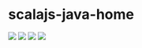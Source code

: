 # scalajs-java-home

[![](https://travis-ci.org/laughedelic/scalajs-find-java-home.svg?branch=master)](https://travis-ci.org/laughedelic/scalajs-find-java-home)
[![](http://img.shields.io/github/release/laughedelic/scalajs-find-java-home/all.svg)](https://github.com/laughedelic/scalajs-find-java-home/releases/latest)
[![](https://img.shields.io/badge/license-MPL--2.0-blue.svg)](https://www.tldrlegal.com/l/mpl-2.0)
[![](https://img.shields.io/badge/contact-gitter_chat-dd1054.svg)](https://gitter.im/laughedelic/scalajs-find-java-home)
